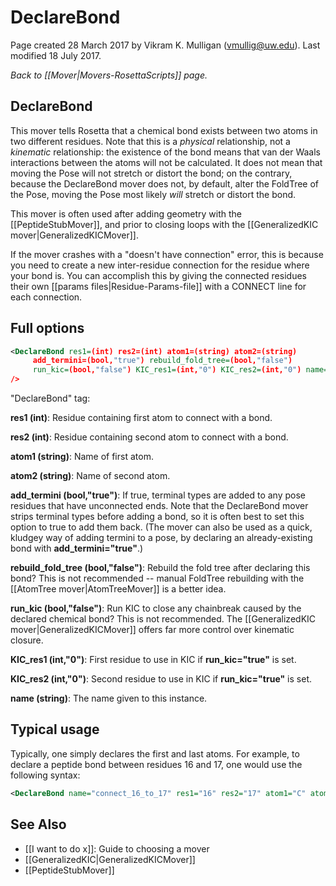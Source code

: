 # DeclareBond

Page created 28 March 2017 by Vikram K. Mulligan (vmullig@uw.edu).  Last modified 18 July 2017.

*Back to [[Mover|Movers-RosettaScripts]] page.*

## DeclareBond

This mover tells Rosetta that a chemical bond exists between two atoms in two different residues.  Note that this is a _physical_ relationship, not a _kinematic_ relationship: the existence of the bond means that van der Waals interactions between the atoms will not be calculated.  It does not mean that moving the Pose will not stretch or distort the bond; on the contrary, because the DeclareBond mover does not, by default, alter the FoldTree of the Pose, moving the Pose most likely _will_ stretch or distort the bond.

This mover is often used after adding geometry with the [[PeptideStubMover]], and prior to closing loops with the [[GeneralizedKIC mover|GeneralizedKICMover]].

If the mover crashes with a "doesn't have connection" error, this is because you need to create a new inter-residue connection for the residue where your bond is. You can accomplish this by giving the connected residues their own [[params files|Residue-Params-file]] with a CONNECT line for each connection.

## Full options

```xml
<DeclareBond res1=(int) res2=(int) atom1=(string) atom2=(string)
     add_termini=(bool,"true") rebuild_fold_tree=(bool,"false")
     run_kic=(bool,"false") KIC_res1=(int,"0") KIC_res2=(int,"0") name=(string)
/>
```

"DeclareBond" tag:

**res1 (int)**:  Residue containing first atom to connect with a bond.

**res2 (int)**:  Residue containing second atom to connect with a bond.

**atom1 (string)**:  Name of first atom.

**atom2 (string)**:  Name of second atom.

**add\_termini (bool,"true")**:  If true, terminal types are added to any pose residues that have unconnected ends.  Note that the DeclareBond mover strips terminal types before adding a bond, so it is often best to set this option to true to add them back.  (The mover can also be used as a quick, kludgey way of adding termini to a pose, by declaring an already-existing bond with **add_termini="true"**.)

**rebuild\_fold\_tree (bool,"false")**:  Rebuild the fold tree after declaring this bond?  This is not recommended -- manual FoldTree rebuilding with the [[AtomTree mover|AtomTreeMover]] is a better idea.

**run\_kic (bool,"false")**:  Run KIC to close any chainbreak caused by the declared chemical bond?  This is not recommended.  The [[GeneralizedKIC mover|GeneralizedKICMover]] offers far more control over kinematic closure.

**KIC\_res1 (int,"0")**:  First residue to use in KIC if **run_kic="true"** is set.

**KIC\_res2 (int,"0")**:  Second residue to use in KIC if **run_kic="true"** is set.

**name (string)**:  The name given to this instance.

## Typical usage

Typically, one simply declares the first and last atoms.  For example, to declare a peptide bond between residues 16 and 17, one would use the following syntax:

```xml
<DeclareBond name="connect_16_to_17" res1="16" res2="17" atom1="C" atom2="N" />
```

## See Also

* [[I want to do x]]: Guide to choosing a mover
* [[GeneralizedKIC|GeneralizedKICMover]]
* [[PeptideStubMover]]